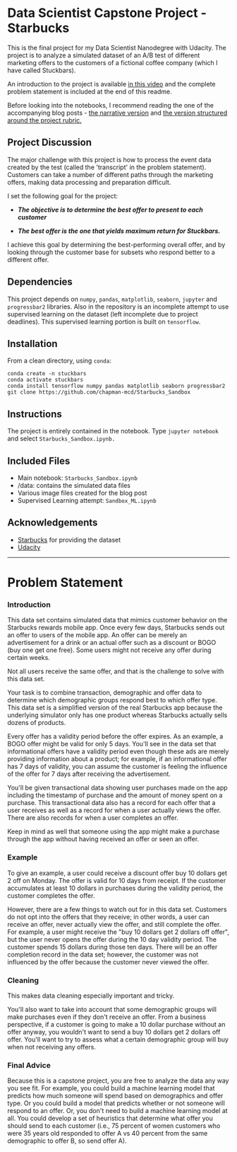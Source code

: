 # Data Scientist Capstone Project - Starbucks

This is the final project for my Data Scientist Nanodegree with Udacity.  The project is to analyze a simulated dataset of an A/B test of different marketing offers to the customers of a fictional coffee company (which I have called Stuckbars).

An introduction to the project is available [in this video](https://www.youtube.com/watch?v=bq-H7M5BU3U) and the complete problem statement is included at the end of this readme.

Before looking into the notebooks, I recommend reading the one of the accompanying blog posts - [the narrative version](https://chapman-mcdaniel.medium.com/playing-in-starbucks-sandbox-b8937293fa78) and [the version structured around the project rubric.](https://chapman-mcdaniel.medium.com/nanodegree-capstone-project-starbucks-acb4cb65efed)

## Project Discussion

The major challenge with this project is how to process the event data created by the test (called the 'transcript' in the problem statement).  Customers can take a number of different paths through the marketing offers, making data processing and preparation difficult.

I set the following goal for the project:

- _**The objective is to determine the best offer to present to each customer**_

- _**The best offer is the one that yields maximum return for Stuckbars.**_

I achieve this goal by determining the best-performing overall offer, and by looking through the customer base for subsets who respond better to a different offer.

## Dependencies

This project depends on `numpy`, `pandas`, `matplotlib`, `seaborn`, `jupyter` and `progressbar2` libraries.  Also in the repository is an incomplete attempt to use supervised learning on the dataset (left incomplete due to project deadlines).  This supervised learning portion is built on `tensorflow`.

## Installation

From a clean directory, using `conda`:

```
conda create -n stuckbars
conda activate stuckbars
conda install tensorflow numpy pandas matplotlib seaborn progressbar2
git clone https://github.com/chapman-mcd/Starbucks_Sandbox
```

## Instructions

The project is entirely contained in the notebook.  Type `jupyter notebook` and select `Starbucks_Sandbox.ipynb.`

## Included Files

- Main notebook: `Starbucks_Sandbox.ipynb`
- /data: contains the simulated data files
- Various image files created for the blog post
- Supervised Learning attempt: `Sandbox_ML.ipynb`

## Acknowledgements

- [Starbucks](www.starbucks.com) for providing the dataset
- [Udacity](www.udacity.com)

------------------------------

# Problem Statement

### Introduction

This data set contains simulated data that mimics customer behavior on the Starbucks rewards mobile app. Once every few days, Starbucks sends out an offer to users of the mobile app. An offer can be merely an advertisement for a drink or an actual offer such as a discount or BOGO (buy one get one free). Some users might not receive any offer during certain weeks.

Not all users receive the same offer, and that is the challenge to solve with this data set.

Your task is to combine transaction, demographic and offer data to determine which demographic groups respond best to which offer type. This data set is a simplified version of the real Starbucks app because the underlying simulator only has one product whereas Starbucks actually sells dozens of products.

Every offer has a validity period before the offer expires. As an example, a BOGO offer might be valid for only 5 days. You'll see in the data set that informational offers have a validity period even though these ads are merely providing information about a product; for example, if an informational offer has 7 days of validity, you can assume the customer is feeling the influence of the offer for 7 days after receiving the advertisement.

You'll be given transactional data showing user purchases made on the app including the timestamp of purchase and the amount of money spent on a purchase. This transactional data also has a record for each offer that a user receives as well as a record for when a user actually views the offer. There are also records for when a user completes an offer.

Keep in mind as well that someone using the app might make a purchase through the app without having received an offer or seen an offer.

### Example

To give an example, a user could receive a discount offer buy 10 dollars get 2 off on Monday. The offer is valid for 10 days from receipt. If the customer accumulates at least 10 dollars in purchases during the validity period, the customer completes the offer.

However, there are a few things to watch out for in this data set. Customers do not opt into the offers that they receive; in other words, a user can receive an offer, never actually view the offer, and still complete the offer. For example, a user might receive the "buy 10 dollars get 2 dollars off offer", but the user never opens the offer during the 10 day validity period. The customer spends 15 dollars during those ten days. There will be an offer completion record in the data set; however, the customer was not influenced by the offer because the customer never viewed the offer.

### Cleaning

This makes data cleaning especially important and tricky.

You'll also want to take into account that some demographic groups will make purchases even if they don't receive an offer. From a business perspective, if a customer is going to make a 10 dollar purchase without an offer anyway, you wouldn't want to send a buy 10 dollars get 2 dollars off offer. You'll want to try to assess what a certain demographic group will buy when not receiving any offers.

### Final Advice

Because this is a capstone project, you are free to analyze the data any way you see fit. For example, you could build a machine learning model that predicts how much someone will spend based on demographics and offer type. Or you could build a model that predicts whether or not someone will respond to an offer. Or, you don't need to build a machine learning model at all. You could develop a set of heuristics that determine what offer you should send to each customer (i.e., 75 percent of women customers who were 35 years old responded to offer A vs 40 percent from the same demographic to offer B, so send offer A).
